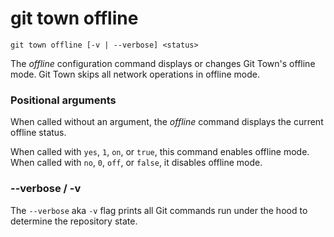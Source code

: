 # git town offline

```command-summary
git town offline [-v | --verbose] <status>
```

The _offline_ configuration command displays or changes Git Town's offline mode.
Git Town skips all network operations in offline mode.

### Positional arguments

When called without an argument, the _offline_ command displays the current
offline status.

When called with `yes`, `1`, `on`, or `true`, this command enables offline mode.
When called with `no`, `0`, `off`, or `false`, it disables offline mode.

### --verbose / -v

The `--verbose` aka `-v` flag prints all Git commands run under the hood to
determine the repository state.
